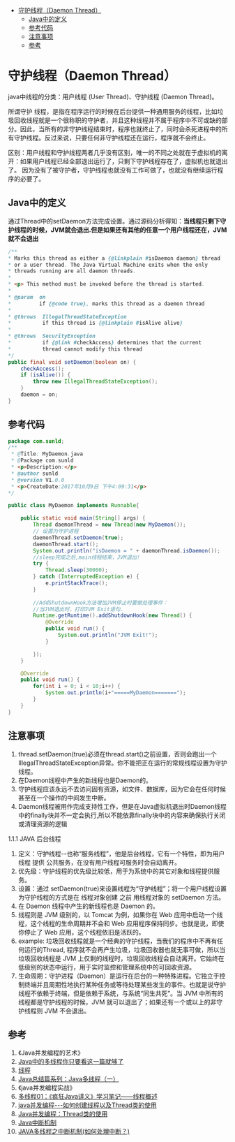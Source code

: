 <!-- TOC -->

- [守护线程（Daemon Thread）](#%e5%ae%88%e6%8a%a4%e7%ba%bf%e7%a8%8bdaemon-thread)
  - [Java中的定义](#java%e4%b8%ad%e7%9a%84%e5%ae%9a%e4%b9%89)
  - [参考代码](#%e5%8f%82%e8%80%83%e4%bb%a3%e7%a0%81)
  - [注意事项](#%e6%b3%a8%e6%84%8f%e4%ba%8b%e9%a1%b9)
  - [参考](#%e5%8f%82%e8%80%83)

<!-- /TOC -->

# 守护线程（Daemon Thread）

java中线程的分类：用户线程 (User Thread)、守护线程 (Daemon Thread)。  

所谓守护 线程，是指在程序运行的时候在后台提供一种通用服务的线程，比如垃圾回收线程就是一个很称职的守护者，并且这种线程并不属于程序中不可或缺的部分。因此，当所有的非守护线程结束时，程序也就终止了，同时会杀死进程中的所有守护线程。反过来说，只要任何非守护线程还在运行，程序就不会终止。  

区别：用户线程和守护线程两者几乎没有区别，唯一的不同之处就在于虚拟机的离开：如果用户线程已经全部退出运行了，只剩下守护线程存在了，虚拟机也就退出了。 因为没有了被守护者，守护线程也就没有工作可做了，也就没有继续运行程序的必要了。

## Java中的定义

通过Thread中的setDaemon方法完成设置。通过源码分析得知：**当线程只剩下守护线程的时候，JVM就会退出.但是如果还有其他的任意一个用户线程还在，JVM就不会退出**

```java
/**
* Marks this thread as either a {@linkplain #isDaemon daemon} thread
* or a user thread. The Java Virtual Machine exits when the only
* threads running are all daemon threads.
*
* <p> This method must be invoked before the thread is started.
*
* @param  on
*         if {@code true}, marks this thread as a daemon thread
*
* @throws  IllegalThreadStateException
*          if this thread is {@linkplain #isAlive alive}
*
* @throws  SecurityException
*          if {@link #checkAccess} determines that the current
*          thread cannot modify this thread
*/
public final void setDaemon(boolean on) {
    checkAccess();
    if (isAlive()) {
        throw new IllegalThreadStateException();
    }
    daemon = on;
}
```

## 参考代码

```java
package com.sunld;
/**
 * @Title: MyDaemon.java
 * @Package com.sunld
 * <p>Description:</p>
 * @author sunld
 * @version V1.0.0 
 * <p>CreateDate:2017年10月9日 下午4:09:31</p>
*/

public class MyDaemon implements Runnable{

	public static void main(String[] args) {
		Thread daemonThread = new Thread(new MyDaemon());
		// 设置为守护进程
        daemonThread.setDaemon(true);
        daemonThread.start();
        System.out.println("isDaemon = " + daemonThread.isDaemon());
        //sleep完成之后,main线程结束，JVM退出!
        try {
			Thread.sleep(30000);
		} catch (InterruptedException e) {
			e.printStackTrace();
		}
        
        //AddShutdownHook方法增加JVM停止时要做处理事件：
        //当JVM退出时，打印JVM Exit语句.
        Runtime.getRuntime().addShutdownHook(new Thread() {
        	@Override
        	public void run() {
        		System.out.println("JVM Exit!");
        	}

        });
	}

	@Override
	public void run() {
		for(int i = 0; i < 10;i++) {
			System.out.println(i+"=====MyDaemon=======");
		}
	}
}
```

## 注意事项

1. thread.setDaemon(true)必须在thread.start()之前设置，否则会跑出一个IllegalThreadStateException异常。你不能把正在运行的常规线程设置为守护线程。
2. 在Daemon线程中产生的新线程也是Daemon的。
3. 守护线程应该永远不去访问固有资源，如文件、数据库，因为它会在任何时候甚至在一个操作的中间发生中断。
4. Daemon线程被用作完成支持性工作，但是在Java虚拟机退出时Daemon线程中的finally块并不一定会执行,所以不能依靠finally块中的内容来确保执行关闭或清理资源的逻辑

1.1.1	JAVA 后台线程
1.	定义：守护线程--也称“服务线程”，他是后台线程，它有一个特性，即为用户线程 提供 公共服务，在没有用户线程可服务时会自动离开。 
2.	优先级：守护线程的优先级比较低，用于为系统中的其它对象和线程提供服务。 
3.	设置：通过 setDaemon(true)来设置线程为“守护线程”；将一个用户线程设置为守护线程的方式是在 线程对象创建 之前 用线程对象的 setDaemon 方法。 
4.	在 Daemon 线程中产生的新线程也是 Daemon 的。 
5.	线程则是 JVM 级别的，以 Tomcat 为例，如果你在 Web 应用中启动一个线程，这个线程的生命周期并不会和 Web 应用程序保持同步。也就是说，即使你停止了 Web 应用，这个线程依旧是活跃的。 
6.	example: 垃圾回收线程就是一个经典的守护线程，当我们的程序中不再有任何运行的Thread, 程序就不会再产生垃圾，垃圾回收器也就无事可做，所以当垃圾回收线程是 JVM 上仅剩的线程时，垃圾回收线程会自动离开。它始终在低级别的状态中运行，用于实时监控和管理系统中的可回收资源。 
7.	生命周期：守护进程（Daemon）是运行在后台的一种特殊进程。它独立于控制终端并且周期性地执行某种任务或等待处理某些发生的事件。也就是说守护线程不依赖于终端，但是依赖于系统，与系统“同生共死”。当 JVM 中所有的线程都是守护线程的时候，JVM 就可以退出了；如果还有一个或以上的非守护线程则 JVM 不会退出。 


## 参考

1. 《Java并发编程的艺术》
2. [Java中的多线程你只要看这一篇就够了](https://www.cnblogs.com/wxd0108/p/5479442.html)
3. [线程](https://baike.baidu.com/item/%E7%BA%BF%E7%A8%8B/103101?fr=aladdin)
4. [Java总结篇系列：Java多线程（一）](https://www.cnblogs.com/lwbqqyumidi/p/3804883.html)
5. 《java并发编程实战》
6. [多线程01：《疯狂Java讲义》学习笔记——线程概述](https://blog.csdn.net/hanhaiyinheguxing/article/details/51366541)
7. [java并发编程---如何创建线程以及Thread类的使用](https://blog.csdn.net/hla199106/article/details/47840505)
8. [Java并发编程：Thread类的使用](https://www.cnblogs.com/dolphin0520/p/3920357.html)
9. [Java中断机制](https://www.cnblogs.com/loveer/p/11518402.html)
10. [JAVA多线程之中断机制(如何处理中断？)](https://www.cnblogs.com/hapjin/p/5450779.html)
